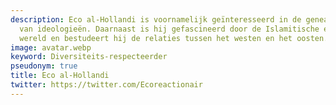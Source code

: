 ```yaml
---
description: Eco al-Hollandi is voornamelijk geïnteresseerd in de genealogie en historie
  van ideologieën. Daarnaast is hij gefascineerd door de Islamitische en oosterse
  wereld en bestudeert hij de relaties tussen het westen en het oosten.
image: avatar.webp
keyword: Diversiteits-respecteerder
pseudonym: true
title: Eco al-Hollandi
twitter: https://twitter.com/Ecoreactionair
---
```

